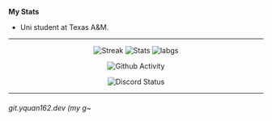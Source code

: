 **My Stats**
- Uni student at Texas A&M.
---
</p>
 <p align="center">
  <img src="https://github-readme-streak-stats.herokuapp.com/?user=yquan162&theme=dracula" alt="Streak" />
  <img src="https://github-readme-stats.vercel.app/api?username=yquan162&count_private=true&show_icons=true&line_height=20&show_icons=true&theme=dracula" alt="Stats" />
  <img src="https://github-readme-stats.vercel.app/api/top-langs/?username=yquan162&layout=compact&langs_count=8&card_width=445&show_icons=true&theme=dracula" alt="labgs" />
</p>

</p>
<p align="center">
 <img src="https://activity-graph.herokuapp.com/graph?username=yquan162&theme=rogue" align="center" alt="Github Activity" />
</p>

</p>
<p align="center">
    <img src="https://lanyard.cnrad.dev/api/325484575042043906?idleMessage=Possibly%20being%20sus" alt="Discord Status">
</p>

---
<h6 align="left">git.yquan162.dev (my g~</h6>
